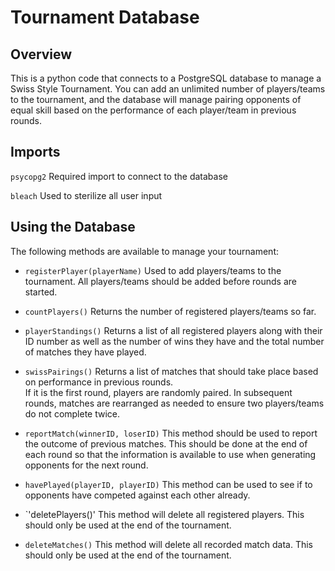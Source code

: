 # Tournament Database

## Overview

This is a python code that connects to a PostgreSQL database to manage a Swiss Style Tournament.
You can add an unlimited number of players/teams to the tournament, and the database will manage
pairing opponents of equal skill based on the performance of each player/team in previous rounds.

## Imports

`psycopg2` Required import to connect to the database

`bleach` Used to sterilize all user input

## Using the Database

The following methods are available to manage your tournament:

- `registerPlayer(playerName)` Used to add players/teams to the tournament.  All players/teams should be 
added before rounds are started.

- `countPlayers()` Returns the number of registered players/teams so far.

- `playerStandings()` Returns a list of all registered players along with their ID number as well as the number of wins 
they have and the total number of matches they have played.

- `swissPairings()` Returns a list of matches that should take place based on performance in previous rounds.  
If it is the first round, players are randomly paired.  In subsequent rounds, matches are rearranged as needed to ensure 
two players/teams do not complete twice.

- `reportMatch(winnerID, loserID)` This method should be used to report the outcome of previous matches.  This should be done 
at the end of each round so that the information is available to use when generating opponents for the next round.

- `havePlayed(playerID, playerID)` This method can be used to see if to opponents have competed against each other already.

- `'deletePlayers()' This method will delete all registered players.  This should only be used at the end of the tournament.

- `deleteMatches()` This method will delete all recorded match data.  This should only be used at the end of the tournament.
